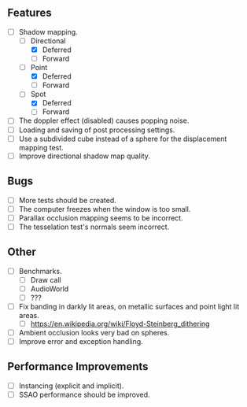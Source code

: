## Features
- [ ] Shadow mapping.
    - [ ] Directional
        - [x] Deferred
        - [ ] Forward
    - [ ] Point
        - [x] Deferred
        - [ ] Forward
    - [ ] Spot
        - [x] Deferred
        - [ ] Forward
- [ ] The doppler effect (disabled) causes popping noise.
- [ ] Loading and saving of post processing settings.
- [ ] Use a subdivided cube instead of a sphere for the displacement mapping test.
- [ ] Improve directional shadow map quality.

## Bugs
- [ ] More tests should be created.
- [ ] The computer freezes when the window is too small.
- [ ] Parallax occlusion mapping seems to be incorrect.
- [ ] The tesselation test's normals seem incorrect.

## Other
- [ ] Benchmarks.
    - [ ] Draw call
    - [ ] AudioWorld
    - [ ] ???
- [ ] Fix banding in darkly lit areas, on metallic surfaces and point light lit areas.
    - [ ] https://en.wikipedia.org/wiki/Floyd-Steinberg_dithering
- [ ] Ambient occlusion looks very bad on spheres.
- [ ] Improve error and exception handling.

## Performance Improvements
- [ ] Instancing (explicit and implicit).
- [ ] SSAO performance should be improved.
